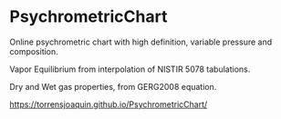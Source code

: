 # PsychrometricChart
Online psychrometric chart with high definition, variable pressure and composition.  

Vapor Equilibrium from interpolation of NISTIR 5078 tabulations.  

Dry and Wet gas properties, from GERG2008 equation.  

https://torrensjoaquin.github.io/PsychrometricChart/
